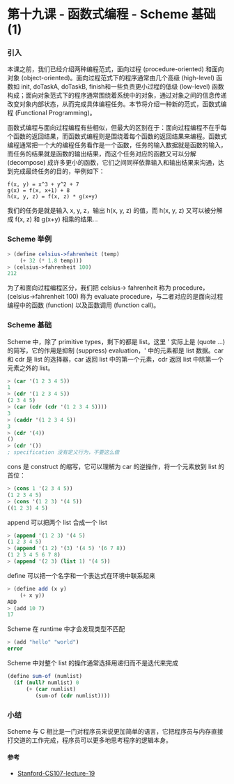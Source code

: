 # 第十九课 - 函数式编程 - Scheme 基础 \(1\)

### 引入

本课之前，我们已经介绍两种编程范式，面向过程 \(procedure-oriented\) 和面向对象 \(object-oriented\)。面向过程范式下的程序通常由几个高级 \(high-level\) 函数如 init, doTaskA, doTaskB, finish和一些负责更小过程的低级 \(low-level\) 函数构成；面向对象范式下的程序通常围绕着系统中的对象，通过对象之间的信息传递改变对象内部状态，从而完成具体编程任务。本节将介绍一种新的范式，函数式编程 \(Functional Programming\)。

函数式编程与面向过程编程有些相似，但最大的区别在于：面向过程编程不在乎每个函数的返回结果，而函数式编程则是围绕着每个函数的返回结果来编程。函数式编程通常把一个大的编程任务看作是一个函数，任务的输入数据就是函数的输入，而任务的结果就是函数的输出结果，而这个任务对应的函数又可以分解 \(decompose\) 成许多更小的函数，它们之间同样依靠输入和输出结果来沟通，达到完成最终任务的目的，举例如下：

```
f(x, y) = x^3 + y^2 + 7
g(x) = f(x, x+1) + 8
h(x, y, z) = f(x, z) * g(x+y)
```

我们的任务是就是输入 x, y, z，输出 h\(x, y, z\) 的值，而 h\(x, y, z\) 又可以被分解成 f\(x, z\) 和 g\(x+y\) 相乘的结果...

### Scheme 举例

```scheme
> (define celsius->fahrenheit (temp)
    (+ 32 (* 1.8 temp)))
> (celsius->fahrenheit 100)
212
```

为了和面向过程编程区分，我们把 celsius-&gt; fahrenheit 称为 procedure，\(celsius-&gt;fahrenheit 100\) 称为 evaluate procedure，与二者对应的是面向过程编程中的函数 \(function\) 以及函数调用 \(function call\)。

### Scheme 基础

Scheme 中，除了 primitive types，剩下的都是 list。这里 ' 实际上是 \(quote ...\) 的简写，它的作用是抑制 \(suppress\) evaluation，' 中的元素都是 list 数据。car 和 cdr 是 list 的选择器，car 返回 list 中的第一个元素，cdr 返回 list 中除第一个元素之外的 list。

```scheme
> (car '(1 2 3 4 5))
1
> (cdr '(1 2 3 4 5))
(2 3 4 5)
> (car (cdr (cdr '(1 2 3 4 5))))
3
> (caddr '(1 2 3 4 5))
3
> (cdr '(4))
()
> (cdr '())
; specification 没有定义行为，不要这么做
```

cons 是 construct 的缩写，它可以理解为 car 的逆操作，将一个元素放到 list 的首位：

```scheme
> (cons 1 '(2 3 4 5))
(1 2 3 4 5)
> (cons '(1 2 3) '(4 5))
((1 2 3) 4 5)
```

append 可以把两个 list 合成一个 list

```scheme
> (append '(1 2 3) '(4 5)
(1 2 3 4 5)
> (append '(1 2) '(3) '(4 5) '(6 7 8))
(1 2 3 4 5 6 7 8)
> (append '(2 3) (list 1) '(4 5))
```

define 可以把一个名字和一个表达式在环境中联系起来

```scheme
> (define add (x y)
    (+ x y))
ADD
> (add 10 7)
17
```

Scheme 在 runtime 中才会发现类型不匹配

```scheme
> (add "hello" "world")
error
```

Scheme 中对整个 list 的操作通常选择用递归而不是迭代来完成

```scheme
(define sum-of (numlist)
  (if (null? numlist) 0
      (+ (car numlist)
         (sum-of (cdr numlist))))
```

### 小结

Scheme 与 C 相比是一门对程序员来说更加简单的语言，它把程序员与内存直接打交道的工作完成，程序员可以更多地思考程序的逻辑本身。

#### 参考

* [Stanford-CS107-lecture-19](https://www.youtube.com/watch?v=_cV8NWQCxnE&list=PL9D558D49CA734A02&index=19&t=1s)



